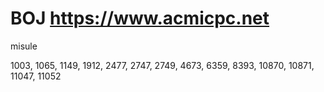 # BOJ https://www.acmicpc.net
misule

1003, 1065, 1149, 1912, 2477, 2747, 2749, 4673, 6359, 8393, 10870, 10871, 11047, 11052

